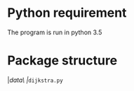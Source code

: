 # Python requirement
The program is run in python 3.5 

# Package structure
|_data\\
|_`dijkstra.py`

